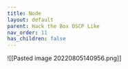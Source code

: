```yaml
---
title: Node
layout: default
parent: Hack the Box OSCP Like
nav_order: 11
has_children: false
---
```


![[Pasted image 20220805140956.png]]

